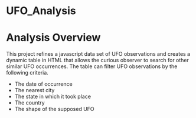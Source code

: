 # UFO_Analysis
# Analysis Overview #
This project refines a javascript data set of UFO observations and creates a dynamic table in HTML that allows the curious observer to search for other similar UFO occurrences. The table can filter UFO observations by the following criteria. 
<ul>
    <li>The date of occurrence</li>
    <li>The nearest city</li>
    <li>The state in which it took place</li>
    <li>The country</il>
    <li>The shape of the supposed UFO</li>
</ul>